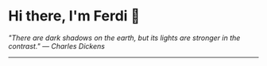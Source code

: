 <h1>Hi there, I'm Ferdi 👋</h1>

<p><em>
  "There are dark shadows on the earth, but its lights are stronger in the contrast." — Charles Dickens
</em></p>

---
